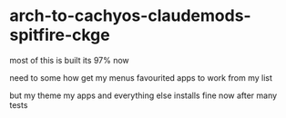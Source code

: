 # arch-to-cachyos-claudemods-spitfire-ckge
most of this is built its 97% now 

need to some how get my menus favourited apps to work from my list

but my theme my apps and everything else installs fine now after many tests
